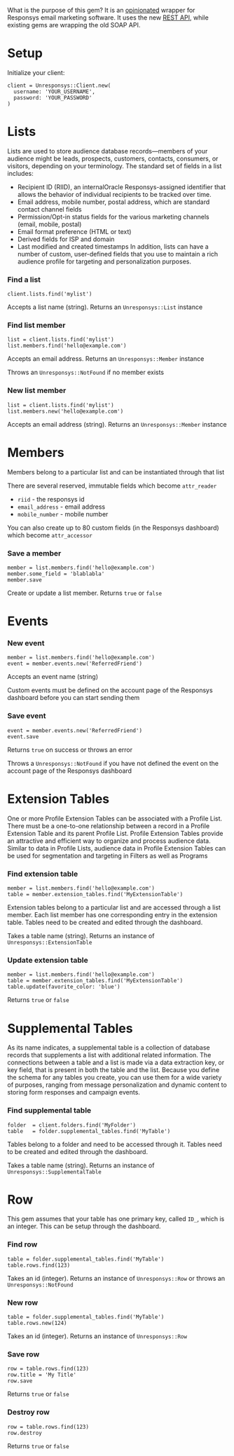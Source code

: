 What is the purpose of this gem? It is an [opinionated](https://gettingreal.37signals.com/ch04_Make_Opinionated_Software.php) wrapper for Responsys email marketing software. It uses the new [REST API](https://docs.oracle.com/cloud/latest/marketingcs_gs/OMCEB.pdf), while existing gems are wrapping the old SOAP API.

# Setup

Initialize your client:

```
client = Unresponsys::Client.new(
  username: 'YOUR_USERNAME',
  password: 'YOUR_PASSWORD'
)
```

# Lists

Lists are used to store audience database records—members of your audience might be leads, prospects, customers, contacts, consumers, or visitors, depending on your terminology. The standard set of fields in a list includes:
- Recipient ID (RIID), an internalOracle Responsys-assigned identifier that allows the behavior of individual recipients to be tracked over time.
- Email address, mobile number, postal address, which are standard contact channel fields
- Permission/Opt-in status fields for the various marketing channels (email, mobile, postal)
- Email format preference (HTML or text)
- Derived fields for ISP and domain
- Last modified and created timestamps
In addition, lists can have a number of custom, user-defined fields that you use to maintain a rich audience profile for targeting and personalization purposes.

### Find a list

```
client.lists.find('mylist')
```

Accepts a list name (string). Returns an `Unresponsys::List` instance

### Find list member

```
list = client.lists.find('mylist')
list.members.find('hello@example.com')
```

Accepts an email address. Returns an `Unresponsys::Member` instance

Throws an `Unresponsys::NotFound` if no member exists

### New list member

```
list = client.lists.find('mylist')
list.members.new('hello@example.com')
```

Accepts an email address (string). Returns an `Unresponsys::Member` instance

# Members

Members belong to a particular list and can be instantiated through that list

There are several reserved, immutable fields which become `attr_reader`

- `riid` - the responsys id
- `email_address` - email address
- `mobile_number` - mobile number

You can also create up to 80 custom fields (in the Responsys dashboard) which become `attr_accessor`

### Save a member

```
member = list.members.find('hello@example.com')
member.some_field = 'blablabla'
member.save
```

Create or update a list member. Returns `true` or `false`

# Events

### New event

```
member = list.members.find('hello@example.com')
event = member.events.new('ReferredFriend')
```

Accepts an event name (string)

Custom events must be defined on the account page of the Responsys dashboard before you can start sending them

### Save event

```
event = member.events.new('ReferredFriend')
event.save
```

Returns `true` on success or throws an error

Throws a `Unresponsys::NotFound` if you have not defined the event on the account page of the Responsys dashboard

# Extension Tables

One or more Profile Extension Tables can be associated with a Profile List. There must be a one-to-one relationship between a record in a Profile Extension Table and its parent Profile List. Profile Extension Tables provide an attractive and efficient way to organize and process audience data. Similar to data in Profile Lists, audience data in Profile Extension Tables can be used for segmentation and targeting in Filters as well as Programs

### Find extension table

```
member = list.members.find('hello@example.com')
table = member.extension_tables.find('MyExtensionTable')
```

Extension tables belong to a particular list and are accessed through a list member. Each list member has one corresponding entry in the extension table. Tables need to be created and edited through the dashboard.

Takes a table name (string). Returns an instance of `Unresponsys::ExtensionTable`

### Update extension table

```
member = list.members.find('hello@example.com')
table = member.extension_tables.find('MyExtensionTable')
table.update(favorite_color: 'blue')
```

Returns `true` or `false`

# Supplemental Tables

As its name indicates, a supplemental table is a collection of database records that supplements a list with additional related information. The connections between a table and a list is made via a data extraction key, or key field, that is present in both the table and the list. Because you define the schema for any tables you create, you can use them for a wide variety of purposes, ranging from message personalization and dynamic content to storing form responses and campaign events.

### Find supplemental table

```
folder  = client.folders.find('MyFolder')
table   = folder.supplemental_tables.find('MyTable')
```

Tables belong to a folder and need to be accessed through it. Tables need to be created and edited through the dashboard.

Takes a table name (string). Returns an instance of `Unresponsys::SupplementalTable`

# Row

This gem assumes that your table has one primary key, called `ID_`, which is an integer. This can be setup through the dashboard.

### Find row

```
table = folder.supplemental_tables.find('MyTable')
table.rows.find(123)
```

Takes an id (integer). Returns an instance of `Unresponsys::Row` or throws an `Unresponsys::NotFound`

### New row

```
table = folder.supplemental_tables.find('MyTable')
table.rows.new(124)
```

Takes an id (integer). Returns an instance of `Unresponsys::Row`

### Save row

```
row = table.rows.find(123)
row.title = 'My Title'
row.save
```

Returns `true` or `false`

### Destroy row

```
row = table.rows.find(123)
row.destroy
```

Returns `true` or `false`
